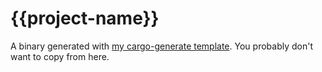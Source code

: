 # {{project-name}}
A binary generated with [my cargo-generate template](github.com/thor314/tmpl). 
You probably don't want to copy from here.
